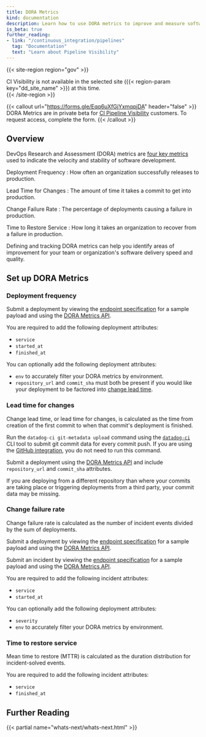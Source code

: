 ```yaml
---
title: DORA Metrics
kind: documentation
description: Learn how to use DORA metrics to improve and measure software development.
is_beta: true
further_reading:
- link: "/continuous_integration/pipelines"
  tag: "Documentation"
  text: "Learn about Pipeline Visibility"
---
```


{{< site-region region="gov" >}}
<div class="alert alert-warning">CI Visibility is not available in the selected site ({{< region-param key="dd_site_name" >}}) at this time.</div>
{{< /site-region >}}

{{< callout url="https://forms.gle/Eqq6uXfGjYxmqpjDA" header="false" >}}
DORA Metrics are in private beta for <a href="https://docs.datadoghq.com/continuous_integration/pipelines/">CI Pipeline Visibility</a> customers. To request access, complete the form.
{{< /callout >}}

## Overview

DevOps Research and Assessment (DORA) metrics are [four key metrics][1] used to indicate the velocity and stability of software development. 

Deployment Frequency
: How often an organization successfully releases to production.

Lead Time for Changes
: The amount of time it takes a commit to get into production.

Change Failure Rate
: The percentage of deployments causing a failure in production.

Time to Restore Service
: How long it takes an organization to recover from a failure in production.

Defining and tracking DORA metrics can help you identify areas of improvement for your team or organization's software delivery speed and quality.

## Set up DORA Metrics

### Deployment frequency

Submit a deployment by viewing the [endpoint specification][2] for a sample payload and using the [DORA Metrics API][3].

You are required to add the following deployment attributes:

- `service`
- `started_at`
- `finished_at`

You can optionally add the following deployment attributes:

- `env` to accurately filter your DORA metrics by environment.
- `repository_url` and `commit_sha` must both be present if you would like your deployment to be factored into [change lead time](#lead-time-for-changes).

### Lead time for changes

Change lead time, or lead time for changes, is calculated as the time from creation of the first commit to when that commit's deployment is finished.

Run the `datadog-ci git-metadata upload` command using the [`datadog-ci`][3] CLI tool to submit git commit data for every commit push. If you are using the [GitHub integration][4], you do not need to run this command.

Submit a deployment using the [DORA Metrics API][3] and include `repository_url` and `commit_sha` attributes.

<div class="alert alert-warning">If you are deploying from a different repository than where your commits are taking place or triggering deployments from a third party, your commit data may be missing.</div>

### Change failure rate

Change failure rate is calculated as the number of incident events divided by the sum of deployments.

Submit a deployment by viewing the [endpoint specification][2] for a sample payload and using the [DORA Metrics API][3].

Submit an incident by viewing the [endpoint specification][2] for a sample payload and using the [DORA Metrics API][3].

You are required to add the following incident attributes:

- `service`
- `started_at`

You can optionally add the following deployment attributes:

- `severity`
- `env` to accurately filter your DORA metrics by environment.

### Time to restore service

Mean time to restore (MTTR) is calculated as the duration distribution for incident-solved events.

You are required to add the following incident attributes:

- `service`
- `finished_at`

## Further Reading

{{< partial name="whats-next/whats-next.html" >}}

[1]: https://cloud.google.com/blog/products/devops-sre/using-the-four-keys-to-measure-your-devops-performance
[2]: /api/latest/dora-metrics
[3]: https://www.npmjs.com/package/@datadog/datadog-ci
[4]: /integrations/github/
[5]: https://app.datadoghq.com/organization-settings/api-keys
[6]: https://app.datadoghq.com/organization-settings/application-keys
[7]: https://github.com/DataDog/datadog-ci/blob/master/README.md
[8]: /continuous_integration/guides/flaky_test_management/
[9]: https://docs.github.com/en/rest/checks
[10]: https://app.datadoghq.com/integrations/github
[11]: https://docs.datadoghq.com/integrations/github/

